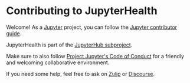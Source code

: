 # Contributing to JupyterHealth

Welcome! As a [Jupyter](https://jupyter.org) project,
you can follow the [Jupyter contributor guide](https://jupyter.readthedocs.io/en/latest/contributing/content-contributor.html).

JupyterHealth is part of the [JupyterHub subproject](https://jupyterhub-team-compass.readthedocs.io/en/latest/contribute/guide.html).

Make sure to also follow [Project Jupyter's Code of Conduct](https://github.com/jupyter/governance/blob/HEAD/conduct/code_of_conduct.md)
for a friendly and welcoming collaborative environment.

If you need some help, feel free to ask on [Zulip](https://jupyter.zulipchat.com/#narrow/channel/469744-jupyterhub/) or [Discourse](https://discourse.jupyter.org/).
